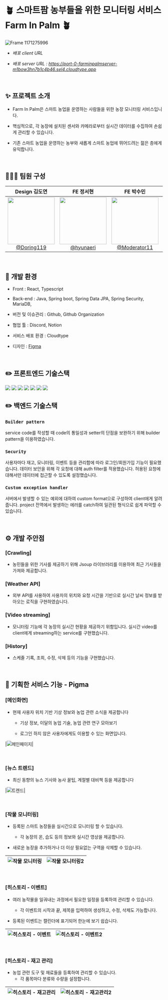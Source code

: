 # 🪴 스마트팜 농부들을 위한 모니터링 서비스 Farm In Palm 🪴

![Frame 1171275996](https://github.com/user-attachments/assets/fdf74b6a-d895-41e4-9efd-2dee597a925a)

- *배포 client URL*

- *배포 server URL : https://port-0-farminpalmserver-m1bow3hn7b1c4b46.sel4.cloudtype.app*

<br>

## ✨ 프로젝트 소개

- Farm In Palm은 스마트 농업을 운영하는 사람들을 위한 농장 모니터링 서비스입니다.

- 핵심적으로, 각 농장에 설치된 센서와 카메라로부터 실시간 데이터를 수집하여 손쉽게 관리할 수 있습니다.

- 기존 스마트 농업을 운영하는 농부와 새롭게 스마트 농업에 뛰어드려는 젊은 층에게 유익합니다.

<br>

## 🧑🏻‍💻 팀원 구성

<div align="center">

| **Design 김도연** | **FE 정서현** | **FE 박수민** | **BE 김준형** | **BE 오성식** |
| :------: |  :------: | :------: | :------: | :------: |
| [<img src="https://avatars.githubusercontent.com/u/187283797?v=4" height=150 width=150> <br/> @Doring119](https://github.com/Doring119) | [<img src="https://avatars.githubusercontent.com/u/75007741?v=4" height=150 width=150> <br/> @hyunaeri](https://github.com/hyunaeri) | [<img src="https://avatars.githubusercontent.com/u/65269430?v=4" height=150 width=150> <br/> @Moderator11](https://github.com/Moderator11) | [<img src="https://avatars.githubusercontent.com/u/80797496?v=4" height=150 width=150> <br/> @junhyung85920](https://github.com/junhyung85920) | [<img src="https://avatars.githubusercontent.com/u/80496872?v=4" height=150 width=150> <br/> @OreoFlavor](https://github.com/OreoFlavor) |

</div>

<br>

## 🔧 개발 환경

- Front : React, Typescript

- Back-end : Java, Spring boot, Spring Data JPA, Spring Security, MariaDB, 

- 버전 및 이슈관리 : Github, Github Organization

- 협업 툴 : Discord, Notion

- 서비스 배포 환경 : Cloudtype

- 디자인 : [Figma](https://www.figma.com/design/RulZwY7fkeyYAGQYnc5aF7/GDG-2%ED%8C%80?node-id=0-1&m=dev&t=Z1PWu4YlAAtL93Gj-1)

<br>

## ✏️ 프론트엔드 기술스택

<img src="https://img.shields.io/badge/react-61DAFB?style=for-the-badge&logo=react&logoColor=black"> 
<img src="https://img.shields.io/badge/Typescript-3178C6?style=for-the-badge&logo=Typescript&logoColor=white">
<img src="https://img.shields.io/badge/NPM-%23CB3837.svg?style=for-the-badge&logo=npm&logoColor=white">
<img src="https://img.shields.io/badge/-React%20Query-FF4154?style=for-the-badge&logo=react%20query&logoColor=white">
<img src="https://img.shields.io/badge/Axios-31785F?style=for-the-badge&logo=Axios&logoColor=white">
<img src="https://img.shields.io/badge/Swiper-2d81c6?style=for-the-badge&logo=Swiper&logoColor=white">
<img src="https://img.shields.io/badge/Framer-d7da6b?style=for-the-badge&logo=Framer&logoColor=white">

<br>

## ✏️ 백엔드 기술스택


### `Builder pattern`

service code를 작성할 때 code의 통일성과 setter의 단점을 보완하기 위해 builder pattern을 이용하였습니다.

### `Security`
사용자마다 재고, 모니터링, 이벤트 등을 관리함에 따라 로그인/회원가입 기능이 필요했습니다. 데이터 보안을 위해 각 요청에 대해 auth filter를 적용했습니다. 허용된 요청에 대해서만 데이터에 접근할 수 있도록 설정했습니다.

### `Custom exception handler`
서버에서 발생할 수 있는 예외에 대하여 custom format으로 구성하여 client에게 알려줍니다. project 전역에서 발생하는 에러를 catch하여 일관된 형식으로 쉽게 파악할 수 있습니다.

<br>


## ⚙️ 개발 주안점

### [Crawling]
- 농민들을 위한 기사를 제공하기 위해 Jsoup 라이브러리를 이용하여 최근 기사들을 가져와 제공합니다.

### [Weather API]
- 외부 API를 사용하여 사용자의 위치와 요청 시간을 기반으로 실시간 날씨 정보를 받아오는 로직을 구현하였습니다.

### [Video streaming]
- 모니터링 기능에 각 농장의 실시간 현황을 제공하기 위함입니다. 실시간 video를 client에게 streaming하는 service를 구현했습니다.

### [History]
- 스케줄 기록, 조희, 수정, 삭제 등의 기능을 구현했습니다.

<br>

## 🔎 기획한 서비스 기능 - Pigma

### [메인화면]
- 현재 사용자 위치 기반 기상 정보와 농업 관련 소식을 제공합니다
    - 기상 정보, 이달의 농업 기술, 농업 관련 연구 모아보기
      
    - 로그인 하지 않은 사용자에게도 이용할 수 있는 화면입니다.


|![메인페이지](https://github.com/user-attachments/assets/e82ae3c0-04e4-43fd-8a7a-b0607af64836)|

<br>

### [뉴스 트렌드]
- 최신 동향의 뉴스 기사와 농사 꿀팁, 계절별 대비책 등을 제공합니다


|![트렌드](https://github.com/user-attachments/assets/c605a700-46bc-4673-bc10-98d2c98b6749)|

<br>

### [작물 모니터링]
- 등록된 스마트 농장들을 실시간으로 모니터링 할 수 있습니다.
    - 각 농장의 온, 습도 등의 정보와 실시간 영상을 제공합니다.
      
- 새로운 농장을 추가하거나 더 이상 필요없는 구역을 삭제할 수 있습니다.



![작물 모니터링](https://github.com/user-attachments/assets/67acb42d-7cd5-4b08-bd89-af32e34a0874) |![작물 모니터링2](https://github.com/user-attachments/assets/a529276a-febb-459a-9a02-b439a4ca08f3)
--- | --- |
<br>

### [히스토리 - 이벤트]
- 여러 농작물을 일궈내는 과정에서 필요한 일정을 등록하여 관리할 수 있습니다.
    - 각 이벤트의 시작과 끝, 제목을 입력하여 생성하고, 수정, 삭제도 가능합니다.
      
- 등록된 이벤트는 캘린더에 표기되어 한눈에 보기 쉽습니다.



![히스토리 - 이벤트](https://github.com/user-attachments/assets/5afa7eb0-3734-4439-b954-4b7ff5ef66f0) |![히스토리 - 이벤트2](https://github.com/user-attachments/assets/4a786fbd-4aca-4e45-b622-a01661d73ad7)
--- | --- |

<br>

### [히스토리 - 재고 관리]
- 농업 관련 도구 및 재료들을 등록하여 관리할 수 있습니다.
    - 각 품목마다 분류와 수량을 설정합니다.



![히스토리 - 재고관리](https://github.com/user-attachments/assets/eafa1538-0259-40fe-8c05-1373e344bcc0) |![히스토리 - 재고관리2](https://github.com/user-attachments/assets/0892a873-b2ec-4783-8e78-81b7441aa587)
--- | --- |

<br>

